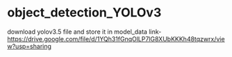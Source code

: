 # object_detection_YOLOv3
download yolov3.5 file and store it in model_data 
link-https://drive.google.com/file/d/1YQh31fGnqOlLP7lG8XUbKKKh48tqzwrx/view?usp=sharing
